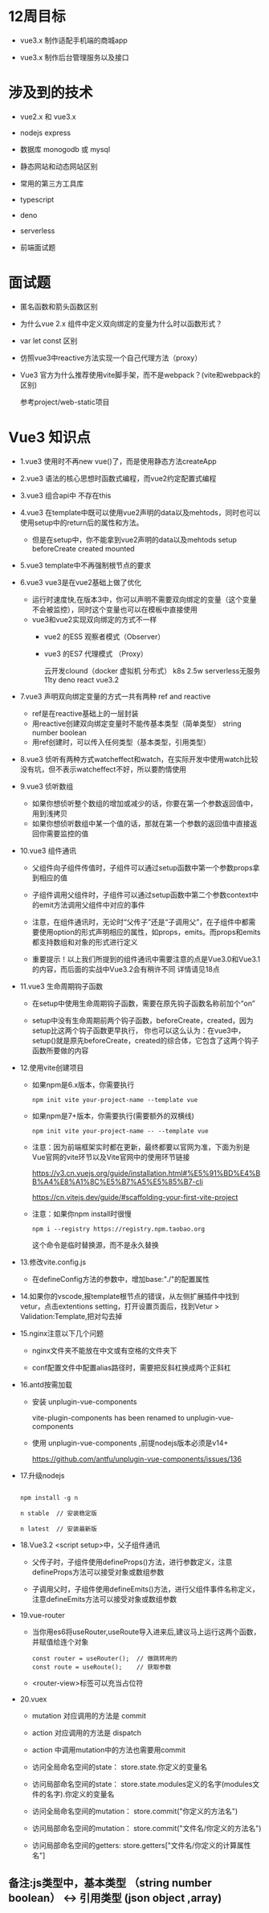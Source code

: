 # 12周目标

 - vue3.x 制作适配手机端的商城app

 - vue3.x 制作后台管理服务以及接口

# 涉及到的技术

 - vue2.x 和 vue3.x

 - nodejs express

 - 数据库 monogodb 或 mysql

 - 静态网站和动态网站区别

 - 常用的第三方工具库

 - typescript

 - deno

 - serverless

 - 前端面试题

# 面试题

 - 匿名函数和箭头函数区别

 - 为什么vue 2.x 组件中定义双向绑定的变量为什么时以函数形式？

 - var let const 区别

 - 仿照vue3中reactive方法实现一个自己代理方法（proxy）

 - Vue3 官方为什么推荐使用vite脚手架，而不是webpack？(vite和webpack的区别) 
  
    参考project/web-static项目

# Vue3 知识点

 - 1.vue3 使用时不再new vue()了，而是使用静态方法createApp
 - 2.vue3 语法的核心思想时函数式编程，而vue2约定配置式编程
 - 3.vue3 组合api中 不存在this
 - 4.vue3 在template中既可以使用vue2声明的data以及mehtods，同时也可以使用setup中的return后的属性和方法。
    - 但是在setup中，你不能拿到vue2声明的data以及mehtods
        setup
        beforeCreate
        created
        mounted
 - 5.vue3 template中不再强制根节点的要求
 - 6.vue3 vue3是在vue2基础上做了优化
    - 运行时速度快,在版本3中，你可以声明不需要双向绑定的变量（这个变量不会被监控），同时这个变量也可以在模板中直接使用
    - vue3和vue2实现双向绑定的方式不一样
      - vue2 的ES5 观察者模式（Observer）
      - vue3 的ES7 代理模式 （Proxy）
     
        云开发clound（docker 虚拟机 分布式） k8s 2.5w 
        serverless无服务 11ty deno react vue3.2 
 - 7.vue3 声明双向绑定变量的方式一共有两种 ref and reactive
    - ref是在reactive基础上的一层封装
    - 用reactive创建双向绑定变量时不能传基本类型（简单类型） string number boolean
    - 用ref创建时，可以传入任何类型（基本类型，引用类型）
 
 - 8.vue3 侦听有两种方式watcheffect和watch，在实际开发中使用watch比较没有坑，但不表示watcheffect不好，所以要酌情使用

 - 9.vue3 侦听数组
   - 如果你想侦听整个数组的增加或减少的话，你要在第一个参数返回值中，用到浅拷贝
   - 如果你想侦听数组中某一个值的话，那就在第一个参数的返回值中直接返回你需要监控的值
  
 - 10.vue3 组件通讯

   - 父组件向子组件传值时，子组件可以通过setup函数中第一个参数props拿到相应的值

   - 子组件调用父组件时，子组件可以通过setup函数中第二个参数context中的emit方法调用父组件中对应的事件

   - 注意，在组件通讯时，无论时“父传子”还是“子调用父”，在子组件中都需要使用option的形式声明相应的属性，如props，emits。而props和emits都支持数组和对象的形式进行定义

   - 重要提示！以上我们所提到的组件通讯中需要注意的点是Vue3.0和Vue3.1的内容，而后面的实战中Vue3.2会有稍许不同
     详情请见18点

 - 11.vue3 生命周期钩子函数

   - 在setup中使用生命周期钩子函数，需要在原先钩子函数名称前加个“on”

   - setup中没有生命周期前两个钩子函数，beforeCreate，created，因为setup比这两个钩子函数更早执行，
     你也可以这么认为：在vue3中，setup()就是原先beforeCreate，created的综合体，它包含了这两个钩子函数所要做的内容

 - 12.使用vite创建项目

    - 如果npm是6.x版本，你需要执行

      ```
      npm init vite your-project-name --template vue
      ```

    - 如果npm是7+版本，你需要执行(需要额外的双横线)

      ```
      npm init vite your-project-name -- --template vue
      ```

    - 注意：因为前端框架实时都在更新，最终都要以官网为准，下面为别是Vue官网的vite环节以及Vite官网中的使用环节链接

      https://v3.cn.vuejs.org/guide/installation.html#%E5%91%BD%E4%BB%A4%E8%A1%8C%E5%B7%A5%E5%85%B7-cli
      
      https://cn.vitejs.dev/guide/#scaffolding-your-first-vite-project

    - 注意：如果你npm install时很慢

      ```
      npm i --registry https://registry.npm.taobao.org
      ```

      这个命令是临时替换源，而不是永久替换



 - 13.修改vite.config.js

    - 在defineConfig方法的参数中，增加base:"./"的配置属性
 
 - 14.如果你的vscode,报template根节点的错误，从左侧扩展插件中找到vetur，点击extentions setting，打开设置页面后，找到Vetur > Validation:Template,把对勾去掉

 - 15.nginx注意以下几个问题

    - nginx文件夹不能放在中文或有空格的文件夹下

    - conf配置文件中配置alias路径时，需要把反斜杠换成两个正斜杠

 - 16.antd按需加载

    - 安装 unplugin-vue-components

      vite-plugin-components has been renamed to unplugin-vue-components
    
    - 使用 unplugin-vue-components ,前提nodejs版本必须是v14+

      https://github.com/antfu/unplugin-vue-components/issues/136
 
 - 17.升级nodejs

    ```

    npm install -g n

    n stable  // 安装稳定版

    n latest  // 安装最新版

    ```
  
 - 18.Vue3.2 &lt;script setup&gt;中，父子组件通讯

    - 父传子时，子组件使用defineProps()方法，进行参数定义，注意defineProps方法可以接受对象或数组参数

    - 子调用父时，子组件使用defineEmits()方法，进行父组件事件名称定义，注意defineEmits方法可以接受对象或数组参数

 - 19.vue-router

    - 当你用es6将useRouter,useRoute导入进来后,建议马上运行这两个函数，并赋值给连个对象

      ```
      const router = useRouter();  // 做跳转用的
      const route = useRoute();    // 获取参数
      ```
    - &lt;router-view&gt;标签可以充当占位符

 - 20.vuex

    - mutation 对应调用的方法是 commit

    - action 对应调用的方法是 dispatch

    - action 中调用mutation中的方法也需要用commit

    - 访问全局命名空间的state： store.state.你定义的变量名

    - 访问局部命名空间的state： store.state.modules定义的名字(modules文件的名字).你定义的变量名

    - 访问全局命名空间的mutation： store.commit("你定义的方法名")

    - 访问局部命名空间的mutation： store.commit("文件名/你定义的方法名")

    - 访问局部命名空间的getters: store.getters["文件名/你定义的计算属性名"]
    
 ## 备注:js类型中，基本类型 （string number boolean） <-> 引用类型 (json object ,array)
 


